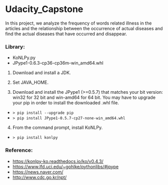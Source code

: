 # Udacity_Capstone

In this project, we analyze the frequency of words related illness in the articles and the relationship between the occurrence of actual diseases and find the actual diseases that have occurred and disappear.

### Library:
 - KoNLPy.py
 - JPype1-0.6.3-cp36-cp36m-win_amd64.whl

 1. Download and install a JDK.

 2. Set JAVA_HOME.

 3. Download and install the JPype1 (>=0.5.7) that matches your bit version: win32  for 32 bit and win-amd64 for 64 bit. You may have to upgrade your pip in order to install the downloaded .whl file.
   - `> pip install --upgrade pip`
   - `> pip install JPype1-0.5.7-cp27-none-win_amd64.whl`

  4. From the command prompt, install KoNLPy.
   - `> pip install konlpy`

### Reference:
 - https://konlpy-ko.readthedocs.io/ko/v0.4.3/
 - https://www.lfd.uci.edu/~gohlke/pythonlibs/#jpype
 - https://news.naver.com/
 - http://www.cdc.go.kr/npt/
